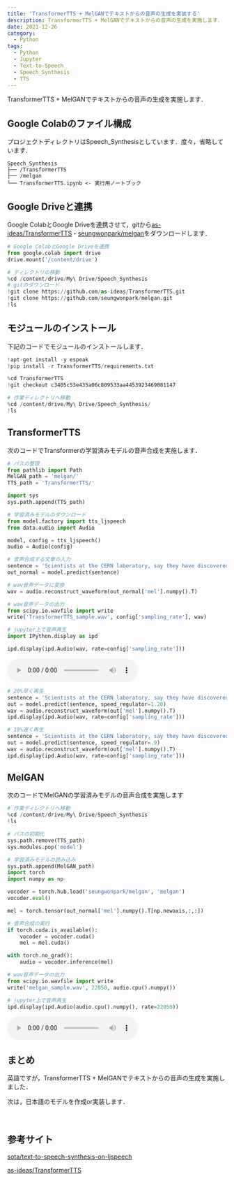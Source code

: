 ```yaml
---
title: 'TransformerTTS + MelGANでテキストからの音声の生成を実装する'
description: TransformerTTS + MelGANでテキストからの音声の生成を実施します．
date: 2021-12-26
category: 
  - Python
tags:
  - Python
  - Jupyter
  - Text-to-Speech
  - Speech_Synthesis
  - TTS
---
```

TransformerTTS + MelGANでテキストからの音声の生成を実施します．<br>

<!-- more -->

<ClientOnly>
  <CallInArticleAdsense />
</ClientOnly>






## Google Colabのファイル構成
プロジェクトディレクトリはSpeech_Synthesisとしています．度々，省略しています．
```
Speech_Synthesis
├── /TransformerTTS
├── /melgan
└── TransformerTTS.ipynb <- 実行用ノートブック
```

## Google Driveと連携
Google ColabとGoogle Driveを連携させて，gitから[as-ideas/TransformerTTS](https://github.com/as-ideas/TransformerTTS.git)・[seungwonpark/melgan](https://github.com/seungwonpark/melgan.git)をダウンロードします．

```python
# Google ColabとGoogle Driveを連携
from google.colab import drive
drive.mount('/content/drive')
```

```python
# ディレクトリの移動
%cd /content/drive/My\ Drive/Speech_Synthesis
# gitのダウンロード
!git clone https://github.com/as-ideas/TransformerTTS.git
!git clone https://github.com/seungwonpark/melgan.git
!ls
```

## モジュールのインストール
下記のコードでモジュールのインストールします．

```python
!apt-get install -y espeak
!pip install -r TransformerTTS/requirements.txt
```

```python
%cd TransformerTTS
!git checkout c3405c53e435a06c809533aa4453923469081147
```

```python
# 作業ディレクトリへ移動
%cd /content/drive/My\ Drive/Speech_Synthesis/
!ls
```

## TransformerTTS
次のコードでTransformerの学習済みモデルの音声合成を実施します．

```python
# パスの整理
from pathlib import Path
MelGAN_path = 'melgan/'
TTS_path = 'TransformerTTS/'

import sys
sys.path.append(TTS_path)
```

```python
# 学習済みモデルのダウンロード
from model.factory import tts_ljspeech
from data.audio import Audio

model, config = tts_ljspeech()
audio = Audio(config)
```

```python
# 音声合成する文章の入力
sentence = 'Scientists at the CERN laboratory, say they have discovered a new particle.'
out_normal = model.predict(sentence)
```

```python
# wav音声データに変換
wav = audio.reconstruct_waveform(out_normal['mel'].numpy().T)

# wav音声データの出力
from scipy.io.wavfile import write
write('TransformerTTS_sample.wav', config['sampling_rate'], wav)
```

```python
# jupyter上で音声再生
import IPython.display as ipd

ipd.display(ipd.Audio(wav, rate=config['sampling_rate']))
```

<audio src="/audio/TransformerTTS_sample.wav" controls></audio>

```python
# 20%早く再生
sentence = 'Scientists at the CERN laboratory, say they have discovered a new particle.'
out = model.predict(sentence, speed_regulator=1.20)
wav = audio.reconstruct_waveform(out['mel'].numpy().T)
ipd.display(ipd.Audio(wav, rate=config['sampling_rate']))
```

```python
# 10%遅く再生
sentence = 'Scientists at the CERN laboratory, say they have discovered a new particle.'
out = model.predict(sentence, speed_regulator=.9)
wav = audio.reconstruct_waveform(out['mel'].numpy().T)
ipd.display(ipd.Audio(wav, rate=config['sampling_rate']))
```

## MelGAN
次のコードでMelGANの学習済みモデルの音声合成を実施します

```python
# 作業ディレクトリへ移動
%cd /content/drive/My\ Drive/Speech_Synthesis
!ls
```

```python
# パスの初期化
sys.path.remove(TTS_path)
sys.modules.pop('model')
```

```python
# 学習済みモデルの読み込み
sys.path.append(MelGAN_path)
import torch
import numpy as np

vocoder = torch.hub.load('seungwonpark/melgan', 'melgan')
vocoder.eval()

mel = torch.tensor(out_normal['mel'].numpy().T[np.newaxis,:,:])
```

```python
# 音声合成の実行
if torch.cuda.is_available():
    vocoder = vocoder.cuda()
    mel = mel.cuda()

with torch.no_grad():
    audio = vocoder.inference(mel)

# wav音声データの出力
from scipy.io.wavfile import write
write('melgan_sample.wav', 22050, audio.cpu().numpy())
```

```python
# jupyter上で音声再生
ipd.display(ipd.Audio(audio.cpu().numpy(), rate=22050))
```

<audio src="/audio/melgan_sample.wav" controls></audio>

## まとめ
英語ですが，TransformerTTS + MelGANでテキストからの音声の生成を実施しました．

次は，日本語のモデルを作成or実装します．

<br>


## 参考サイト
[sota/text-to-speech-synthesis-on-ljspeech](https://paperswithcode.com/sota/text-to-speech-synthesis-on-ljspeech)

[as-ideas/TransformerTTS](https://github.com/as-ideas/TransformerTTS)




<ClientOnly>
  <CallInArticleAdsense />
</ClientOnly>